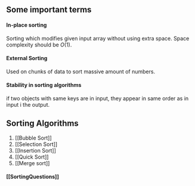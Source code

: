 ## Some important terms

#### In-place sorting
Sorting which modifies given input array without using extra space. Space complexity should be $O(1)$.

#### External Sorting
Used on chunks of data to sort massive amount of numbers.

#### Stability in sorting algorithms 
if two objects with same keys are in input, they appear in same order as in input i the output.

## Sorting Algorithms
1) [[Bubble Sort]]
2) [[Selection Sort]]
3) [[Insertion Sort]]
4) [[Quick Sort]]
5) [[Merge sort]]

#### [[SortingQuestions]]
